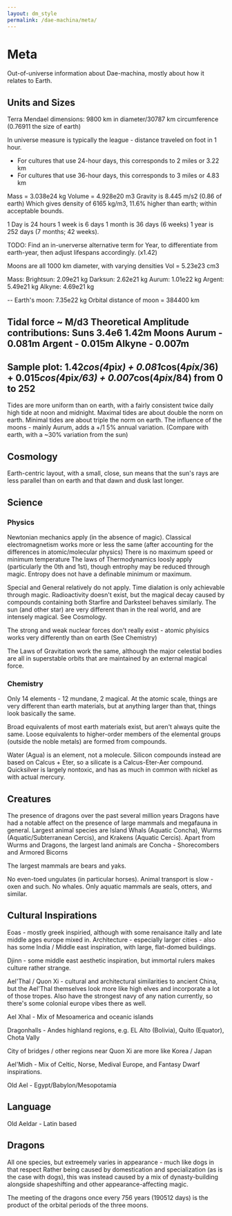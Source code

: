 ```yaml
---
layout: dm_style
permalink: /dae-machina/meta/
---
```


# Meta

Out-of-universe information about Dae-machina, mostly about how it relates to Earth.

## Units and Sizes

Terra Mendael dimensions: 9800 km in diameter/30787 km circumference (0.76911 the size of earth)

In universe measure is typically the league - distance traveled on foot in 1 hour.
 - For cultures that use 24-hour days, this corresponds to 2 miles or 3.22 km
 - For cultures that use 36-hour days, this corresponds to 3 miles or 4.83 km


Mass = 3.038e24 kg
Volume = 4.928e20 m3
Gravity is 8.445 m/s2 (0.86 of earth)
Which gives density of 6165 kg/m3, 11.6% higher than earth; within acceptable bounds.

1 Day is 24 hours
1 week is 6 days
1 month is 36 days (6 weeks)
1 year is 252 days (7 months; 42 weeks).

TODO: Find an in-unerverse alternative term for Year, to differentiate from earth-year, then adjust lifespans accordingly. (x1.42)


Moons are all 1000 km diameter, with varying densities
Vol = 5.23e23 cm3

Mass:
  Brightsun: 2.09e21 kg
  Darksun:   2.62e21 kg
  Aurum:     1.01e22 kg
  Argent:    5.49e21 kg
  Alkyne:    4.69e21 kg


--
Earth's moon: 7.35e22 kg
Orbital distance of moon = 384400 km

Tidal force ~ M/d3
Theoretical Amplitude contributions:
Suns 3.4e6    1.42m
Moons
 Aurum - 0.081m
 Argent - 0.015m
 Alkyne - 0.007m
--
Sample plot: 1.42*cos(4*pi*x) + 0.081*cos(4*pi*x/36)  + 0.015*cos(4*pi*x/63) + 0.007*cos(4*pi*x/84) from 0 to 252
--
Tides are more uniform than on earth, with a fairly consistent twice daily high tide at noon and midnight. 
Maximal tides are about double the norm on earth. Minimal tides are about triple the norm on earth.
The influence of the moons - mainly Aurum, adds a +/1 5% annual variation. (Compare with earth, with a ~30% variation from the sun)


## Cosmology

Earth-centric layout, with a small, close, sun means that the sun's rays are less parallel than on earth and that dawn and dusk last longer.

## Science

### Physics

Newtonian mechanics apply (in the absence of magic).
Classical electromagnetism works more or less the same (after accounting for the differences in atomic/molecular physics)
There is no maximum speed or minimum temperature
The laws of Thermodynamics loosly apply (particularly the 0th and 1st), though entrophy may be reduced through magic. Entropy does not have a definable minimum or maximum.

Special and General relatively do not apply. Time dialation is only achievable through magic.
Radioactivity doesn't exist, but the magical decay caused by compounds containing both Starfire and Darksteel behaves similarly. 
The sun (and other star) are very different than in the real world, and are intensely magical. See Cosmology. 

The strong and weak nuclear forces don't really exist - atomic phyisics works very differently than on earth (See Chemistry)

The Laws of Gravitation work the same, although the major celestial bodies are all in superstable orbits that are maintained by an external magical force.

### Chemistry

Only 14 elements - 12 mundane, 2 magical.
At the atomic scale, things are very different than earth materials, but at anything larger than that, things look basically the same.

Broad equivalents of most earth materials exist, but aren't always quite the same.
Loose equivalents to higher-order members of the elemental groups (outside the noble metals) are formed from compounds.

Water (Agua) is an element, not a molecule.
Silicon compounds instead are based on Calcus + Eter, so a silicate is a Calcus-Eter-Aer compound.
Quicksilver is largely nontoxic, and has as much in common with nickel as with actual mercury.

## Creatures

The presence of dragons over the past several million years Dragons have had a notable affect on the presence of large mammals and megafauna in general.
Largest animal species are Island Whals (Aquatic Concha), Wurms (Aquatic/Subterranean Cercis), and Krakens (Aquatic Cercis).
Apart from Wurms and Dragons, the largest land animals are Concha - Shorecombers and Armored Bicorns 

The largest mammals are bears and yaks.

No even-toed ungulates (in particular horses). Animal transport is slow - oxen and such.
No whales. Only aquatic mammals are seals, otters, and similar.


## Cultural Inspirations

Eoas - mostly greek inspiried, although with some renaisance itally and late middle ages europe mixed in. Architecture - especially larger cities - also has some India / Middle east inspiration, with large, flat-domed buildings. 

Djinn - some middle east aesthetic inspiration, but immortal rulers makes culture rather strange.

Ael'Thal / Quon Xi - cultural and architectural similarities to ancient China, but the Ael'Thal themselves look more like high elves and incorporate a lot of those tropes.
Also have the strongest navy of any nation currently, so there's some colonial europe vibes there as well.

Ael Xhal - Mix of Mesoamerica and oceanic islands

Dragonhalls - Andes highland regions, e.g. EL Alto (Bolivia), Quito (Equator), Chota Vally

City of bridges / other regions near Quon Xi are more like Korea / Japan

Ael'Midh - Mix of Celtic, Norse, Medival Europe, and Fantasy Dwarf inspirations.

Old Ael - Egypt/Babylon/Mesopotamia

## Language

Old Aeldar - Latin based

## Dragons

All one species, but extreemely varies in appearance - much like dogs in that respect 
Rather being caused by domestication and specialization (as is the case with dogs), this was instead caused by a mix of dynasty-building alongside shapeshifting and other appearance-affecting magic.

The meeting of the dragons once every 756 years (190512 days) is the product of the orbital periods of the three moons.